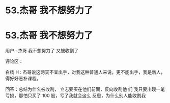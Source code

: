 # 53.杰哥 我不想努力了

# 53.杰哥 我不想努力了

用户 : 杰哥 我不想努力了 又被收割了

评论区：

白杨 H : 杰哥说这两天不宜出手，对我这种普通人来说，更不能出手，我是新人，得好好恶补课程。

回答：总结为什么被收割， 立志要买在他们前面，反向收割他 们 我只要出现一笔亏损，那怕只买了 100 股，亏了我就会这么 反思，为什么别人能收割我